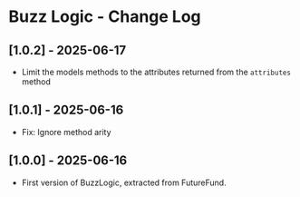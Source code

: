 # Buzz Logic - Change Log

## [1.0.2] - 2025-06-17

- Limit the models methods to the attributes returned from the `attributes` method

## [1.0.1] - 2025-06-16

- Fix: Ignore method arity

## [1.0.0] - 2025-06-16

- First version of BuzzLogic, extracted from FutureFund.
